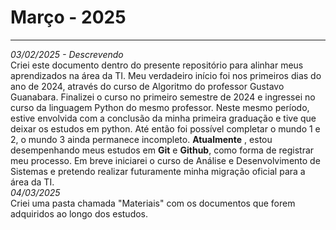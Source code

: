 # Março - 2025
---
*03/02/2025 - Descrevendo* \
Criei este documento dentro do presente repositório para alinhar meus aprendizados na área da TI. 
Meu verdadeiro início foi nos primeiros dias do ano de 2024, através do curso de Algoritmo do professor Gustavo Guanabara.
Finalizei o curso no primeiro semestre de 2024 e ingressei no curso da linguagem Python do mesmo professor.
Neste mesmo período, estive envolvida com a conclusão da minha primeira graduação e tive que deixar os estudos em python.
Até então foi possível completar o mundo 1 e 2, o mundo 3 ainda permanece incompleto.
**Atualmente** , estou desempenhando meus estudos em **Git** e **Github**, como forma de registrar meu processo. 
Em breve iniciarei o curso de Análise e Desenvolvimento de Sistemas e pretendo realizar futuramente minha migração oficial para a área da TI.\
*04/03/2025* \
Criei uma pasta chamada "Materiais" com os documentos que forem adquiridos ao longo dos estudos.
